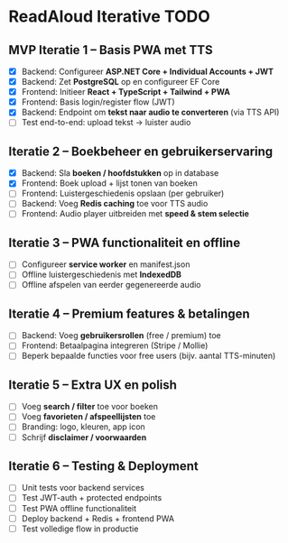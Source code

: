 # ReadAloud Iterative TODO

## MVP Iteratie 1 – Basis PWA met TTS

- [X] Backend: Configureer **ASP.NET Core + Individual Accounts + JWT**
- [X] Backend: Zet **PostgreSQL** op en configureer EF Core
- [X] Frontend: Initieer **React + TypeScript + Tailwind + PWA**
- [X] Frontend: Basis login/register flow (JWT)
- [X] Backend: Endpoint om **tekst naar audio te converteren** (via TTS API)
- [ ] Test end-to-end: upload tekst → luister audio

## Iteratie 2 – Boekbeheer en gebruikerservaring

- [X] Backend: Sla **boeken / hoofdstukken** op in database
- [X] Frontend: Boek upload + lijst tonen van boeken
- [ ] Frontend: Luistergeschiedenis opslaan (per gebruiker)
- [ ] Backend: Voeg **Redis caching** toe voor TTS audio
- [ ] Frontend: Audio player uitbreiden met **speed & stem selectie**

## Iteratie 3 – PWA functionaliteit en offline

- [ ] Configureer **service worker** en manifest.json
- [ ] Offline luistergeschiedenis met **IndexedDB**
- [ ] Offline afspelen van eerder gegenereerde audio

## Iteratie 4 – Premium features & betalingen

- [ ] Backend: Voeg **gebruikersrollen** (free / premium) toe
- [ ] Frontend: Betaalpagina integreren (Stripe / Mollie)
- [ ] Beperk bepaalde functies voor free users (bijv. aantal TTS-minuten)

## Iteratie 5 – Extra UX en polish

- [ ] Voeg **search / filter** toe voor boeken
- [ ] Voeg **favorieten / afspeellijsten** toe
- [ ] Branding: logo, kleuren, app icon
- [ ] Schrijf **disclaimer / voorwaarden**

## Iteratie 6 – Testing & Deployment

- [ ] Unit tests voor backend services
- [ ] Test JWT-auth + protected endpoints
- [ ] Test PWA offline functionaliteit
- [ ] Deploy backend + Redis + frontend PWA
- [ ] Test volledige flow in productie

